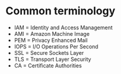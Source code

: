 # Common terminology

* IAM = Identity and Access Management
* AMI = Amazon Machine Image
* PEM = Privacy Enhanced Mail
* IOPS = I/O Operations Per Second
* SSL = Secure Sockets Layer
* TLS = Transport Layer Security
* CA = Certificate Authorities
